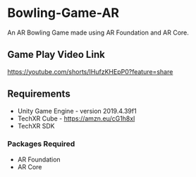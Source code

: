 # Bowling-Game-AR
An AR Bowling Game made using AR Foundation and AR Core.

## Game Play Video Link
https://youtube.com/shorts/IHufzKHEpP0?feature=share

## Requirements
* Unity Game Engine - version 2019.4.39f1
* TechXR Cube - https://amzn.eu/cG1h8xl
* TechXR SDK

### Packages Required
* AR Foundation
* AR Core
